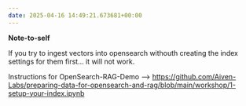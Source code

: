 ```yaml
---
date: 2025-04-16 14:49:21.673681+00:00
---
```


**Note-to-self**

If you try to ingest vectors into opensearch withouth creating the index settings for them first... it will not work.

Instructions for OpenSearch-RAG-Demo --> <https://github.com/Aiven-Labs/preparing-data-for-opensearch-and-rag/blob/main/workshop/1-setup-your-index.ipynb>
